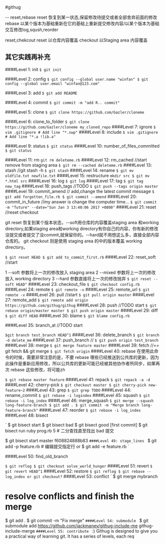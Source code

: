 
#githug

--
reset,rebase 
reset 恢复到某一状态,保留修改待提交或者全部舍弃前面的修改  
rebase 以某个版本为基础重新在它的基础上重新提交修改内容/以某个版本为基础交互修改log,sqush,reorder

reset,chekcout
reset 以仓库内容覆盖
checkout 以Staging area 内容覆盖

其它实践再补充
--

####Level 1: init 
`
$ git init
`

####Level 2: config 
`
$ git config --global user.name "winfan"
$ git config --global user.email "winfan@123.com"
`

####Level 3: add 
`
$ git add README
`

####Level 4: commit 
`
$ git commit -m "add R.. commit"
`

####Level 5: clone 
`
$ git clone https://github.com/Gazler/cloneme
`

####Level 6: clone_to_folder 
`
$ git clone https://github.com/Gazler/cloneme
 my_cloned_repo
`
####Level 7: ignore 
`
$ vim .gitignore # Add line "*.swp"
`
####Level 8: include 
`
$ vim .gitignore # Add line "*.a !lib.a"
`

####Level 9: status 
`
$ git status
`
####Level 10: number_of_files_committed 
`
$ git status
`

####Level 11: rm 
`
git rm deleteme.rb
`
####Level 12: rm_cached //start  remove from staging area
`
$ git rm --cached deleteme.rb
`
####Level 13: stash //git stash -h
`
$ git stash
`
####Level 14: rename 
`
$ git mv oldfile.txt newfile.txt
`
####Level 15: restructure 
`
mkdir src
$ git mv *.html src
`
####Level 16: log 
`
$ git log
`
####Level 17: tag 
`
$ git tag new_tag
`
####Level 18: push_tags //TODO
`
$ git push --tags origin master
`
####Level 19: commit_amend  // add,change the latest commit message 
`
$ git add forgotten_file.rb
$ git commit --amend
`
####Level 20: commit_in_future //my answer is change the computer time...
`
$ git commit -m "future" --date="Sun Jan 3 13:40:06 2017 +0800"
`
####Level 21: reset //reset checkout

git reset 恢复到某个版本状态，--soft用仓库的内容覆盖staging area 和working directory,如果staging area和working directory有你自己的内容，你有新的修改没提交或者提交了没commit,就保留你的。--hard就不用想这么多，直接全部内容仓库的。
git checkout 则是使用 staging area 的中的版本覆盖 working directory。


`
$ git reset HEAD
$ git add to_commit_first.rb
`
####Level 22: reset_soft //start

1 --soft 参数将上一次的修改放入 staging area
2 --mixed 参数将上一次的修改放入 working directory
3 --hard 参数直接将上一次的修改抛弃
`
$ git reset --soft HEAD^
`
####Level 23: checkout_file 
`
$ git checkout config.rb
`
####Level 24: remote 
`
$ git remote -v
`
####Level 25: remote_url 
`
$ git remote -v
`
####Level 26: pull  //start
`
$ git pull origin master
`
####Level 27: remote_add 
`
$ git remote add origin https://github.com/githug/githug
`
####Level 28: push  //TODO start
`
$ git rebase origin/master master
$ git push origin master
`
####Level 29: diff 
`
$ git diff HEAD
`
####Level 30: blame 
`
$ git blame config.rb
`

####Level 35: branch_at //TODO start

`
$git branch test_branch HEAD^1
`
####Level 36: delete_branch 
`
$ git branch -d delete_me
`
####Level 37: push_branch //
`
$ git push origin test_branch
`
####Level 38: merge 
`
$ git merge feature master
`
####Level 39: fetch //== git fetch && git merge
`
$ git fetch origin
`
####Level 40: rebase 
在使用此命令的时候，需要非常注意的是，不要 rebase 哪些已经推送到公共库的更新，因为此操作是重新应用修改，所以公共库的更新可能已经被其他协作者所同步，如果再次 rebase 这些修改，将可能zh

`
$ git rebase master feature
`
####Level 41: repack 
`
$ git repack -a -d
`
####Level 42: cherry-pick 
`
$ git checkout master
$ git cherry-pick new-feature~2
`
####Level 43: grep 
`
$ git grep TODO
`
####Level 44: rename_commit 
`
$ git rebase -i logindex
`
####Level 45: squash 
`
$ git rebase -i log_index
`
####Level 46: merge_squash 
`
$ git merge --squash long-feature-branch
$ git add .
$ git commit -m "Merge branch long-feature-branch"
`
####Level 47: reorder 
`
$ git rebase -i log_index
`
####Level 48: bisect 

`
$ git bisect start
$ git bisect bad
$ git bisect good [first commit]
$ git bisect run ruby prog.rb 5    # 二分查找直至找出 bad 提交 

$ git bisect start master f608824888b83
`
####Level 49: stage_lines 
`
$ git add -p feature.rb # 编辑提交指定行 
or
$ git add -e feature.rb
`

####Level 50: find_old_branch 

`
$ git reflog
$ git checkout solve_world_hunger
`
####Level 51: revert 
`
$ git revert HEAD^1
`
####Level 52: restore 
`
$ git reflog
$ git rebase --log_index
or git checkout?
`
####Level 53: conflict 
`
$ git merge mybranch
# resolve conflicts and finish the merge
$ git add .
$ git commit -m "Fix merge"
`
####Level 54: submodule 
`
$ git submodule add https://github.com/jackmaney/githug-include-me githug-include-merge
`
####Level 55: contribute 
`
:)
Githug is designed to give you a practical way of learning git. It has a series of levels, each req
